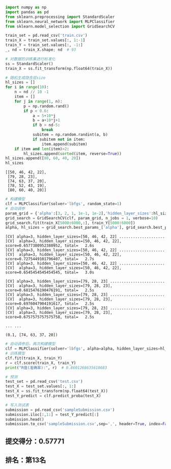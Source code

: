 

```python
import numpy as np
import pandas as pd
from sklearn.preprocessing import StandardScaler
from sklearn.neural_network import MLPClassifier
from sklearn.model_selection import GridSearchCV
```


```python
train_set = pd.read_csv('train.csv')
train_X = train_set.values[:, 1:-1]
train_Y = train_set.values[:, -1:]
_, nd = train_X.shape; nd  # 93
```


```python
# 对数据的训练集进行标准化
ss = StandardScaler()
train_X = ss.fit_transform(np.float64(train_X))
```


```python
# 随机生成隐含层size
hl_sizes = []
for i in range(10):
    n = nd // 10 -1
    item = []
    for j in range(1, n):
        p = np.random.rand()
        if p < 0.6:
            a = 5+10*j
            b = a+10*j+1
            if b > nd-5:
                break
            subitem = np.random.randint(a, b)
            if subitem not in item:
                item.append(subitem)
    if item and len(item)>2:
        hl_sizes.append(sorted(item, reverse=True))
hl_sizes.append([80, 60, 40, 20])
hl_sizes
```

    [[50, 46, 42, 22],
     [79, 28, 23],
     [74, 63, 37, 20],
     [78, 52, 43, 19],
     [80, 60, 40, 20]]




```python
# 构建模型
clf = MLPClassifier(solver='lbfgs', random_state=1)
# 自动调参
param_grid = {'alpha':[3, 2, 1, 1e-1, 1e-2],'hidden_layer_sizes':hl_sizes}
grid_search = GridSearchCV(clf, param_grid, n_jobs = 1, verbose=10)
grid_search.fit(train_X[5000:6000,:], train_Y[5000:6000])
alpha, hl_sizes = grid_search.best_params_['alpha'], grid_search.best_params_['hidden_layer_sizes'];alpha,hl_sizes
```


    [CV] alpha=3, hidden_layer_sizes=[50, 46, 42, 22] ....................
    [CV]  alpha=3, hidden_layer_sizes=[50, 46, 42, 22], score=0.6577380952380952, total=   2.6s
    [CV] alpha=3, hidden_layer_sizes=[50, 46, 42, 22] ....................
    [CV]  alpha=3, hidden_layer_sizes=[50, 46, 42, 22], score=0.7275449101796407, total=   2.7s
    [CV] alpha=3, hidden_layer_sizes=[50, 46, 42, 22] ....................
    [CV]  alpha=3, hidden_layer_sizes=[50, 46, 42, 22], score=0.6545454545454545, total=   3.0s

    [CV] alpha=3, hidden_layer_sizes=[79, 28, 23] ........................
    [CV]  alpha=3, hidden_layer_sizes=[79, 28, 23], score=0.6815476190476191, total=   2.5s
    [CV] alpha=3, hidden_layer_sizes=[79, 28, 23] ........................
    [CV]  alpha=3, hidden_layer_sizes=[79, 28, 23], score=0.6976047904191617, total=   2.5s
    [CV] alpha=3, hidden_layer_sizes=[79, 28, 23] ........................
    [CV]  alpha=3, hidden_layer_sizes=[79, 28, 23], score=0.6757575757575758, total=   2.5s

    ... ...

    (0.1, [74, 63, 37, 20])


```python
# 自动调参后，再次构建模型
clf = MLPClassifier(solver='lbfgs', alpha=alpha, hidden_layer_sizes=hl_sizes, random_state=1)
# 训练模型
clf.fit(train_X, train_Y)
r = clf.score(train_X, train_Y)
print("R值(准确率):", r)  # 0.8601268635610683
```

```python
# 预测
test_set = pd.read_csv('test.csv')
test_X = test_set.values[:, 1:]
test_X = ss.fit_transform(np.float64(test_X))
test_Y_predict = clf.predict_proba(test_X)
```


```python
# 写入测试表
submission = pd.read_csv('sampleSubmission.csv')
submission.iloc[:,1:] = test_Y_predict[:]
submission.head()
submission.to_csv('sampleSubmission.csv',sep=',', header=True, index=False)
```

## 提交得分：0.57771
## 排名：第13名
